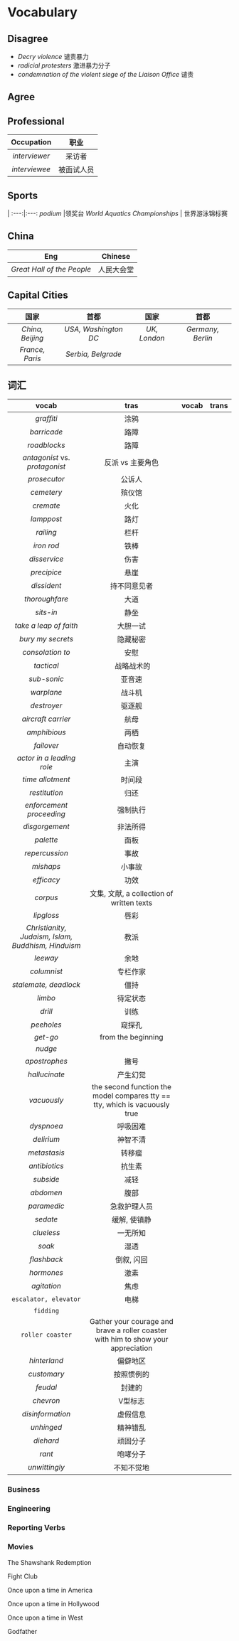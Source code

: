 # Vocabulary 

## Disagree
- _Decry violence_ 谴责暴力
- _radicial protesters_ 激进暴力分子
- _condemnation of the violent siege of the Liaison Office_ 谴责

## Agree


## Professional 
Occupation|职业
:---:|:---:
_interviewer_ | 采访者 
_interviewee_ | 被面试人员 

## Sports
|
:---:|:---:
_podium_ |领奖台 
_World Aquatics Championships_ | 世界游泳锦标赛

## China
Eng|Chinese
:---:|:---:
_Great Hall of the People_ | 人民大会堂

## Capital Cities
国家|首都|国家|首都
:---:|:---:|:---:|:---:
_China, Beijing_|_USA, Washington DC_ |_UK, London_|_Germany, Berlin_
_France, Paris_|_Serbia, Belgrade_|


## 词汇

vocab|tras|vocab|trans
:---:|:---:|:---:|:---:
_graffiti_ |涂鸦| | 
_barricade_ |路障
_roadblocks_ |路障
_antagonist_ vs. _protagonist_ |反派 vs 主要角色
_prosecutor_ |公诉人
_cemetery_ |殡仪馆
_cremate_ |火化
_lamppost_ |路灯
_railing_ |栏杆
_iron rod_ |铁棒 
_disservice_|伤害
_precipice_|悬崖
_dissident_|持不同意见者
_thoroughfare_|大道
_sits-in_|静坐
_take a leap of faith_|大胆一试
_bury my secrets_|隐藏秘密
_consolation to_ |安慰
_tactical_| 战略战术的
_sub-sonic_|亚音速
_warplane_|战斗机
_destroyer_|驱逐舰
_aircraft carrier_|航母
_amphibious_|两栖
_failover_|自动恢复
_actor in a leading role_|主演
_time allotment_|时间段
_restitution_|归还
_enforcement proceeding_|强制执行
_disgorgement_|非法所得
_palette_|面板
_repercussion_|事故
_mishaps_|小事故
_efficacy_|功效
_corpus_|文集, 文献, a collection of written texts
_lipgloss_|唇彩
_Christianity, Judaism, Islam, Buddhism, Hinduism_|教派
_leeway_| 余地
_columnist_|专栏作家
_stalemate, deadlock_ | 僵持
_limbo_|待定状态
_drill_|训练
_peeholes_|窥探孔
_get-go_|from the beginning
_nudge_|
_apostrophes_|撇号
_hallucinate_|产生幻觉
_vacuously_| the second function the model compares tty == tty, which is vacuously true
_dyspnoea_|呼吸困难
_delirium_|神智不清
_metastasis_|转移瘤
_antibiotics_|抗生素
_subside_|减轻
_abdomen_|腹部
_paramedic_|急救护理人员
_sedate_|缓解, 使镇静
_clueless_|一无所知
_soak_|湿透
_flashback_|倒叙, 闪回
_hormones_|激素
_agitation_|焦虑
`escalator, elevator`|电梯
`fidding`|
`roller coaster`|Gather your courage and brave a roller coaster with him to show your appreciation
_hinterland_|偏僻地区
_customary_|按照惯例的
_feudal_|封建的
_chevron_ | V型标志
_disinformation_ | 虚假信息
_unhinged_ | 精神错乱
_diehard_ | 顽固分子
_rant_ | 咆哮分子
_unwittingly_ | 不知不觉地




### Business 

### Engineering

### Reporting Verbs

### Movies
The Shawshank Redemption

Fight Club

Once upon a time in America

Once upon a time in Hollywood

Once upon a time in West

Godfather




